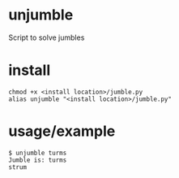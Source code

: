 # unjumble
Script to solve jumbles

# install

```
chmod +x <install location>/jumble.py
alias unjumble "<install location>/jumble.py"
```

# usage/example 

```
$ unjumble turms
Jumble is: turms
strum
```
